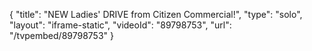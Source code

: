 {
    "title": "NEW Ladies' DRIVE from Citizen Commercial!",
    "type": "solo",
    "layout": "iframe-static",
    "videoId": "89798753",
    "url": "\/tvpembed\/89798753"
}